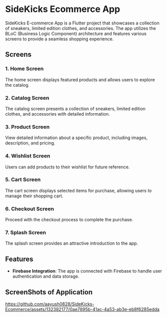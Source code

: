 # SideKicks Ecommerce App
  

SideKicks E-commerce App is a Flutter project that showcases a collection of sneakers, limited edition clothes, and accessories. The app utilizes the BLoC (Business Logic Component) architecture and features various screens to provide a seamless shopping experience.

## Screens
  
### 1. Home Screen
The home screen displays featured products and allows users to explore the catalog.

### 2. Catalog Screen
The catalog screen presents a collection of sneakers, limited edition clothes, and accessories with detailed information.

### 3. Product Screen
View detailed information about a specific product, including images, description, and pricing.

### 4. Wishlist Screen
Users can add products to their wishlist for future reference.

### 5. Cart Screen
The cart screen displays selected items for purchase, allowing users to manage their shopping cart.

### 6. Checkout Screen
Proceed with the checkout process to complete the purchase.

### 7. Splash Screen
The splash screen provides an attractive introduction to the app.

## Features

- **Firebase Integration**: The app is connected with Firebase to handle user authentication and data storage.

## ScreenShots of Application


https://github.com/aayush0828/SideKicks-Ecommerce/assets/132382177/0ae7895b-41ac-4a53-ab3e-eb8f6285edda

